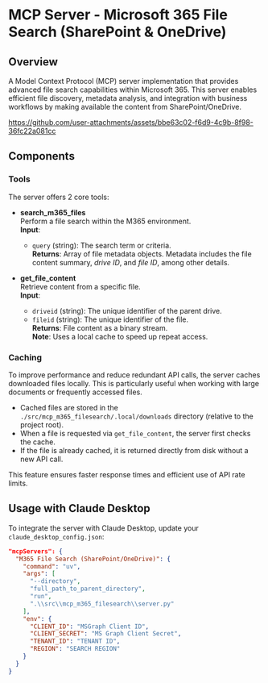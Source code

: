 # MCP Server - Microsoft 365 File Search  (SharePoint & OneDrive)

## Overview

A Model Context Protocol (MCP) server implementation that provides advanced file search capabilities within Microsoft 365. This server enables efficient file discovery, metadata analysis, and integration with business workflows by making available the content from SharePoint/OneDrive.



https://github.com/user-attachments/assets/bbe63c02-f6d9-4c9b-8f98-36fc22a081cc



## Components

### Tools

The server offers 2 core tools:

- **search_m365_files**  
  Perform a file search within the M365 environment.  
  **Input**:
  - `query` (string): The search term or criteria.  
  **Returns**: Array of file metadata objects. Metadata includes the file content summary, *drive ID*, and *file ID*, among other details.

- **get_file_content**  
  Retrieve content from a specific file.  
  **Input**:
  - `driveid` (string): The unique identifier of the parent drive.  
  - `fileid` (string): The unique identifier of the file.  
  **Returns**: File content as a binary stream.  
  **Note**: Uses a local cache to speed up repeat access.

### Caching

To improve performance and reduce redundant API calls, the server caches downloaded files locally. This is particularly useful when working with large documents or frequently accessed files.

- Cached files are stored in the `./src/mcp_m365_filesearch/.local/downloads` directory (relative to the project root).
- When a file is requested via `get_file_content`, the server first checks the cache.
- If the file is already cached, it is returned directly from disk without a new API call.

This feature ensures faster response times and efficient use of API rate limits.

## Usage with Claude Desktop

To integrate the server with Claude Desktop, update your `claude_desktop_config.json`:

```json
"mcpServers": {
  "M365 File Search (SharePoint/OneDrive)": {
    "command": "uv",
    "args": [
      "--directory",
      "full_path_to_parent_directory",
      "run",
      ".\\src\\mcp_m365_filesearch\\server.py"
    ],
    "env": {
      "CLIENT_ID": "MSGraph Client ID",
      "CLIENT_SECRET": "MS Graph Client Secret",
      "TENANT_ID": "TENANT ID",
      "REGION": "SEARCH REGION"
    }
  }
}
